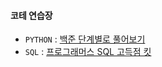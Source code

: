 #### 코테 연습장
- `PYTHON` : [백준 단계별로 풀어보기](https://www.acmicpc.net/step)
- `SQL` : [프로그래머스 SQL 고득점 킷](https://school.programmers.co.kr/learn/challenges?tab=sql_practice_kit)
